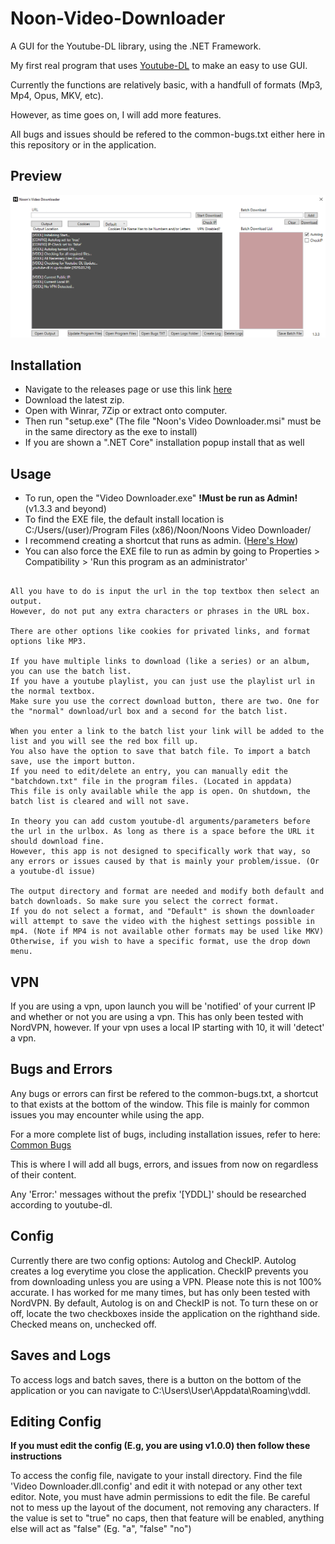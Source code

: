 # Noon-Video-Downloader
A GUI for the Youtube-DL library, using the .NET Framework.

My first real program that uses [Youtube-DL](https://github.com/ytdl-org/youtube-dl) to make an easy to use GUI.

Currently the functions are relatively basic, with a handfull of formats (Mp3, Mp4, Opus, MKV, etc). 

However, as time goes on, I will add more features.

All bugs and issues should be refered to the common-bugs.txt either here in this repository or in the application.

## Preview
![a](https://raw.githubusercontent.com/Noonc/Noon-Video-Downloader/master/GitHubResources/Previewv133.jpg)

## Installation
- Navigate to the releases page or use this link [here](https://github.com/Noonc/Noon-Video-Downloader/releases)
- Download the latest zip.
- Open with Winrar, 7Zip or extract onto computer.
- Then run "setup.exe" (The file "Noon's Video Downloader.msi" must be in the same directory as the exe to install)
- If you are shown a ".NET Core" installation popup install that as well

## Usage
- To run, open the "Video Downloader.exe" **!Must be run as Admin!** (v1.3.3 and beyond)
- To find the EXE file, the default install location is C:/Users/(user)/Program Files (x86)/Noon/Noons Video Downloader/
- I recommend creating a shortcut that runs as admin. ([Here's How](https://raw.githubusercontent.com/Noonc/Noon-Video-Downloader/master/GitHubResources/shortcut.gif))
- You can also force the EXE file to run as admin by going to Properties > Compatibility > 'Run this program as an administrator'
```

All you have to do is input the url in the top textbox then select an output. 
However, do not put any extra characters or phrases in the URL box.

There are other options like cookies for privated links, and format options like MP3. 

If you have multiple links to download (like a series) or an album, you can use the batch list. 
If you have a youtube playlist, you can just use the playlist url in the normal textbox. 
Make sure you use the correct download button, there are two. One for the "normal" download/url box and a second for the batch list.

When you enter a link to the batch list your link will be added to the list and you will see the red box fill up. 
You also have the option to save that batch file. To import a batch save, use the import button.
If you need to edit/delete an entry, you can manually edit the "batchdown.txt" file in the program files. (Located in appdata)
This file is only available while the app is open. On shutdown, the batch list is cleared and will not save. 

In theory you can add custom youtube-dl arguments/parameters before the url in the urlbox. As long as there is a space before the URL it should download fine.
However, this app is not designed to specifically work that way, so any errors or issues caused by that is mainly your problem/issue. (Or a youtube-dl issue)

The output directory and format are needed and modify both default and batch downloads. So make sure you select the correct format. 
If you do not select a format, and "Default" is shown the downloader will attempt to save the video with the highest settings possible in mp4. (Note if MP4 is not available other formats may be used like MKV)
Otherwise, if you wish to have a specific format, use the drop down menu. 

```
## VPN
If you are using a vpn, upon launch you will be 'notified' of your current IP and whether or not you are using a vpn. 
This has only been tested with NordVPN, however. 
If your vpn uses a local IP starting with 10, it will 'detect' a vpn. 

## Bugs and Errors
Any bugs or errors can first be refered to the common-bugs.txt, a shortcut to that exists at the bottom of the window. 
This file is mainly for common issues you may encounter while using the app.

For a more complete list of bugs, including installation issues, refer to here: [Common Bugs](https://github.com/Noonc/Noon-Video-Downloader/blob/master/COMMON-BUGS.md)

This is where I will add all bugs, errors, and issues from now on regardless of their content.

Any 'Error:' messages without the prefix '[YDDL]' should be researched according to youtube-dl. 

## Config
Currently there are two config options: Autolog and CheckIP.
Autolog creates a log everytime you close the application.
CheckIP prevents you from downloading unless you are using a VPN. Please note this is not 100% accurate. I has worked for me many times, but has only been tested with NordVPN.
By default, Autolog is on and CheckIP is not. To turn these on or off, locate the two checkboxes inside the application on the righthand side. Checked means on, unchecked off. 

## Saves and Logs
To access logs and batch saves, there is a button on the bottom of the application or you can navigate to C:\Users\User\Appdata\Roaming\vddl.


## Editing Config
**If you must edit the config (E.g, you are using v1.0.0) then follow these instructions**

To access the config file, navigate to your install directory. 
Find the file 'Video Downloader.dll.config' and edit it with notepad or any other text editor. 
Note, you must have admin permissions to edit the file.
Be careful not to mess up the layout of the document, not removing any characters. 
If the value is set to "true" no caps, then that feature will be enabled, anything else will act as "false" (Eg. "a", "false" "no")


